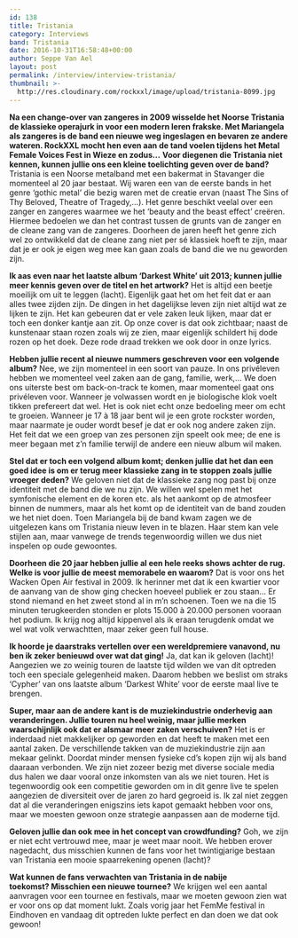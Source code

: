 ```yaml
---
id: 138
title: Tristania
category: Interviews
band: Tristania
date: 2016-10-31T16:58:48+00:00
author: Seppe Van Ael
layout: post
permalink: /interview/interview-tristania/
thumbnail: >-
  http://res.cloudinary.com/rockxxl/image/upload/tristania-8099.jpg
---
```

**Na een change-over van zangeres in 2009 wisselde het Noorse Tristania de klassieke operajurk in voor een modern leren frakske. Met Mariangela als zangeres is de band een nieuwe weg ingeslagen en bevaren ze andere wateren. RockXXL mocht hen even aan de tand voelen tijdens het Metal Female Voices Fest in Wieze en zodus…**
**Voor diegenen die Tristania niet kennen, kunnen jullie ons een kleine toelichting geven over de band?**
Tristania is een Noorse metalband met een bakermat in Stavanger die momenteel al 20 jaar bestaat. Wij waren een van de eerste bands in het genre ‘gothic metal’ die bezig waren met de creatie ervan (naast The Sins of Thy Beloved, Theatre of Tragedy,…). Het genre beschikt veelal over een zanger en zangeres waarmee we het ‘beauty and the beast effect’ creëren. Hiermee bedoelen we dan het contrast tussen de grunts van de zanger en de cleane zang van de zangeres. Doorheen de jaren heeft het genre zich wel zo ontwikkeld dat de cleane zang niet per sé klassiek hoeft te zijn, maar dat je er ook je eigen weg mee kan gaan zoals de band die we nu geworden zijn.

**Ik aas even naar het laatste album ‘Darkest White’ uit 2013; kunnen jullie meer kennis geven over de titel en het artwork?**
Het is altijd een beetje moeilijk om uit te leggen (lacht). Eigenlijk gaat het om het feit dat er aan alles twee zijden zijn. De dingen in het dagelijkse leven zijn niet altijd wat ze lijken te zijn. Het kan gebeuren dat er vele zaken leuk lijken, maar dat er toch een donker kantje aan zit. Op onze cover is dat ook zichtbaar; naast de kunstenaar staan rozen zoals wij ze zien, maar eigenlijk schildert hij dode rozen op het doek. Deze rode draad trekken we ook door in onze lyrics.

**Hebben jullie recent al nieuwe nummers geschreven voor een volgende album?**
Nee, we zijn momenteel in een soort van pauze. In ons privéleven hebben we momenteel veel zaken aan de gang, familie, werk,… We doen ons uiterste best om back-on-track te komen, maar momenteel gaat ons privéleven voor. Wanneer je volwassen wordt en je biologische klok voelt tikken prefereert dat wel. Het is ook niet echt onze bedoeling meer om echt te groeien. Wanneer je 17 à 18 jaar bent wil je een grote rockster worden, maar naarmate je ouder wordt besef je dat er ook nog andere zaken zijn. Het feit dat we een groep van zes personen zijn speelt ook mee; de ene is meer begaan met z’n familie terwijl de andere een nieuw album wil maken.

**Stel dat er toch een volgend album komt; denken jullie dat het dan een goed idee is om er terug meer klassieke zang in te stoppen zoals jullie vroeger deden?**
We geloven niet dat de klassieke zang nog past bij onze identiteit met de band die we nu zijn. We willen wel spelen met het symfonische element en de koren etc. als het aankomt op de atmosfeer binnen de nummers, maar als het komt op de identiteit van de band zouden we het niet doen. Toen Mariangela bij de band kwam zagen we de uitgelezen kans om Tristania nieuw leven in te blazen. Haar stem kan vele stijlen aan, maar vanwege de trends tegenwoordig willen we dus niet inspelen op oude gewoontes.

**Doorheen die 20 jaar hebben jullie al een hele reeks shows achter de rug. Welke is voor jullie de meest memorabele en waarom?**
Dat is voor ons het Wacken Open Air festival in 2009. Ik herinner met dat ik een kwartier voor de aanvang van de show ging checken hoeveel publiek er zou staan… Er stond niemand en het zweet stond al in m’n schoenen. Toen we na die 15 minuten terugkeerden stonden er plots 15.000 à 20.000 personen vooraan het podium. Ik krijg nog altijd kippenvel als ik eraan terugdenk omdat we wel wat volk verwachtten, maar zeker geen full house.

**Ik hoorde je daarstraks vertellen over een wereldpremiere vanavond, nu ben ik zeker benieuwd over wat dat ging!**
Ja, dat kan ik geloven (lacht)! Aangezien we zo weinig touren de laatste tijd wilden we van dit optreden toch een speciale gelegenheid maken. Daarom hebben we beslist om straks ‘Cypher’ van ons laatste album ‘Darkest White’ voor de eerste maal live te brengen.

**Super, maar aan de andere kant is de muziekindustrie onderhevig aan veranderingen. Jullie touren nu heel weinig, maar jullie merken waarschijnlijk ook dat er alsmaar meer zaken verschuiven?**
Het is er inderdaad niet makkelijker op geworden en dat heeft te maken met een aantal zaken. De verschillende takken van de muziekindustrie zijn aan mekaar gelinkt. Doordat minder mensen fysieke cd’s kopen zijn wij als band daaraan verbonden. We zijn niet zozeer bezig met diverse sociale media dus halen we daar vooral onze inkomsten van als we niet touren. Het is tegenwoordig ook een competitie geworden om in dit genre live te spelen aangezien de diversiteit over de jaren zo hard gegroeid is. Ik zal niet zeggen dat al die veranderingen enigszins iets kapot gemaakt hebben voor ons, maar we moesten gewoon onze strategie aanpassen aan de moderne tijd.

**Geloven jullie dan ook mee in het concept van crowdfunding?**
Goh, we zijn er niet echt vertrouwd mee, maar je weet maar nooit. We hebben erover nagedacht, dus misschien kunnen de fans voor het twintigjarige bestaan van Tristania een mooie spaarrekening openen (lacht)?

**Wat kunnen de fans verwachten van Tristania in de nabije toekomst? Misschien een nieuwe tournee?**
We krijgen wel een aantal aanvragen voor een tournee en festivals, maar we moeten gewoon zien wat er voor ons op dat moment lukt. Zoals vorig jaar het FemMe festival in Eindhoven en vandaag dit optreden lukte perfect en dan doen we dat ook gewoon!
